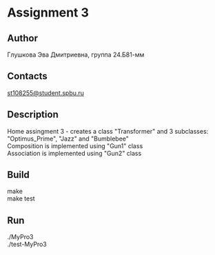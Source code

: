 # Assignment 3
## Author
Глушкова Эва Дмитриевна, группа 24.Б81-мм
## Contacts
st108255@student.spbu.ru
## Description
Home assingment 3 - creates a class "Transformer" and 3 subclasses: "Optimus_Prime", "Jazz" and "Bumblebee" <br />
Composition is implemented using "Gun1" class <br />
Association is implemented using "Gun2" class <br />
## Build
make <br />
make test
## Run
./MyPro3 <br />
./test-MyPro3

